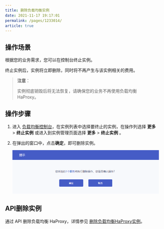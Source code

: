 ```yaml
---
title: 删除负载均衡实例  
date: 2021-11-17 19:17:01
permalink: /pages/1233014/
article: true
---
```


## 操作场景

根据您的业务需求，您可以在控制台终止实例。

终止实例后，实例将立即删除，同时将不再产生与该实例相关的费用。

>**注意**：
>
>实例彻底销毁后将无法恢复，请确保您的业务不再使用负载均衡 HaProxy。

## 操作步骤

1. 进入 [负载均衡控制台](https://console.capitalonline.net/loadbalancers)，在实例列表中选择要终止的实例，在操作列选择 **更多** > **终止实例** 或进入到实例管理页面选择 **更多** > **终止实例** 。

2. 在弹出的窗口中，点击**确定**，即可删除实例。

   ![二次确认](../../pic/remove2.png)

## API删除实例

通过 API 删除负载均衡 HaProxy，详情参见 [删除负载均衡HaProxy实例](../../09.API文档/02.实例相关接口/06.删除负载均衡HaProxy实例.md)。
